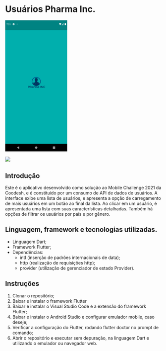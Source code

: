 # Usuários Pharma Inc.

<img src="images/Screenshot_1.png" width="200">

[<img src="image.png" width="250"/>](images/Screenshot_2.png)

## Introdução

Este é o aplicativo desenvolvido como solução ao Mobile Challenge 2021 da Coodesh, e é constituído por um consumo de API de dados de usuários. A interface exibe uma lista de usuários, e apresenta a opção de carregamento de mais usuários em um botão ao final da lista. Ao clicar em um usuário, é apresentada uma lista com suas características detalhadas. Também há opções de filtrar os usuários por país e por gênero.


## Linguagem, framework e tecnologias utilizadas.

* Linguagem Dart;
* Framework Flutter;
* Dependências:
    * intl (inserção de padrões internacionais de data);
    * http (realização de requisições http);
    * provider (utilização de gerenciador de estado Provider).


## Instruções

1. Clonar o repositório;
2. Baixar e instalar o framework Flutter
2. Baixar e instalar o Visual Studio Code e a extensão do framework Flutter;
3. Baixar e instalar o Android Studio e configurar emulador mobile, caso deseje;
4. Verificar a configuração do Flutter, rodando flutter doctor no prompt de comando;
5. Abrir o repositório e executar sem depuração, na linguagem Dart e utilizando o emulador ou navegador web.

